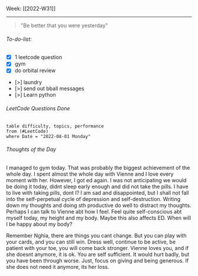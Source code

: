 Week: [[2022-W31]]
- - -
> "Be better that you were yesterday"

###### To-do-list:
- [x] 1 leetcode question
- [x] gym
- [x] do orbital review
- [>] laundry
- [>] send out bball messages
- [>] Learn python

###### LeetCode Questions Done
```dataview
table difficulty, topics, performance
from (#LeetCode) 
where Date = "2022-08-01 Monday"
```

###### Thoughts of the Day
I managed to gym today. That was probably the biggest achievement of the whole day. I spent almost the whole day with Vienne and I love every moment with her. However, I got ed again. I was not anticipating we would be doing it today, didnt sleep early enough and did not take the pills. I have to live with taking pills, dont I? I am sad and disappointed, but I shall not fall into the self-perpetual cycle of depression and self-destruction. Writing down my thoughts and doing sth productive do well to distract my thoughts. Perhaps I can talk to Vienne abt how I feel. Feel quite self-conscious abt myself today, my height and my body. Maybe this also affects ED. When will I be happy about my body? 

Remember Nghia, there are things you cant change. But you can play with your cards, and you can still win. Dress well, continue to be active, be patient with your toe, you will come back stronger. Vienne loves you, and if she doesnt anymore, it is ok. You are self sufficient. It would hurt badly, but you have been through worse. Just, focus on giving and being generous. If she does not need it anymore, its her loss. 
